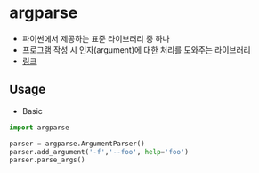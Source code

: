 # argparse

* 파이썬에서 제공하는 표준 라이브러리 중 하나
* 프로그램 작성 시 인자(argument)에 대한 처리를 도와주는 라이브러리
* [링크](https://docs.python.org/ko/3.7/library/argparse.html)

## Usage

* Basic

```python
import argparse

parser = argparse.ArgumentParser()
parser.add_argument('-f','--foo', help='foo')
parser.parse_args()
```



